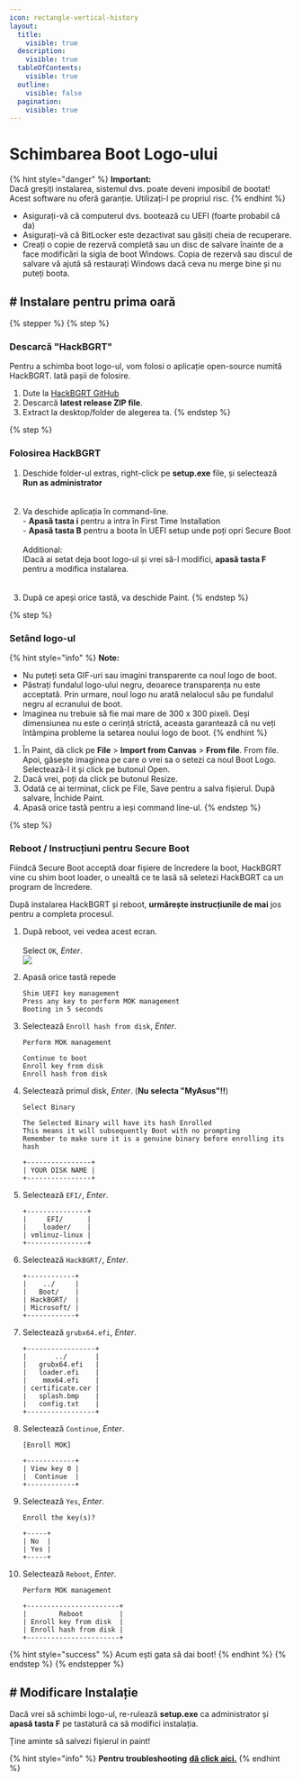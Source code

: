 ```yaml
---
icon: rectangle-vertical-history
layout:
  title:
    visible: true
  description:
    visible: true
  tableOfContents:
    visible: true
  outline:
    visible: false
  pagination:
    visible: true
---
```


# Schimbarea Boot Logo-ului

{% hint style="danger" %}
**Important:**\
Dacă greșiți instalarea, sistemul dvs. poate deveni imposibil de bootat! Acest software nu oferă garanție. Utilizați-l pe propriul risc.
{% endhint %}

* Asigurați-vă că computerul dvs. bootează cu UEFI (foarte probabil că da)
* Asigurați-vă că BitLocker este dezactivat sau găsiți cheia de recuperare.
* Creați o copie de rezervă completă sau un disc de salvare înainte de a face modificări la sigla de boot Windows. Copia de rezervă sau discul de salvare vă ajută să restaurați Windows dacă ceva nu merge bine și nu puteți boota.

## # Instalare pentru prima oară

{% stepper %}
{% step %}
### Descarcă "HackBGRT"

Pentru a schimba boot logo-ul, vom folosi o aplicație open-source numită HackBGRT. Iată pașii de folosire.

1. Dute la [HackBGRT GitHub](https://github.com/Metabolix/HackBGRT/releases)
2. Descarcă **latest release ZIP file**.
3. Extract la desktop/folder de alegerea ta.
{% endstep %}

{% step %}
### Folosirea HackBGRT

1. Deschide folder-ul extras, right-click pe **setup.exe** file, și selectează **Run as administrator**\
   \
   <img src="../.gitbook/assets/image (9).png" alt="" data-size="original">
2. Va deschide aplicația în command-line.\
   \- **Apasă tasta i** pentru a intra în First Time Installation\
   \- **Apasă tasta B** pentru a boota în UEFI setup unde poți opri Secure Boot\
   \
   Additional:\
   IDacă ai setat deja boot logo-ul și vrei să-l modifici, **apasă tasta F** pentru a modifica instalarea.\
   \
   <img src="../.gitbook/assets/image (10).png" alt="" data-size="original">
3. După ce apeși orice tastă, va deschide Paint.
{% endstep %}

{% step %}
### Setând logo-ul

{% hint style="info" %}
**Note:**

* Nu puteți seta GIF-uri sau imagini transparente ca noul logo de boot.
* Păstrați fundalul logo-ului negru, deoarece transparența nu este acceptată. Prin urmare, noul logo nu arată nelalocul său pe fundalul negru al ecranului de boot.
* Imaginea nu trebuie să fie mai mare de 300 x 300 pixeli. Deși dimensiunea nu este o cerință strictă, aceasta garantează că nu veți întâmpina probleme la setarea noului logo de boot.
{% endhint %}

1. În Paint, dă click pe **File** > **Import from Canvas** > **From file**. From file. Apoi, găsește imaginea pe care o vrei sa o setezi ca noul Boot Logo. Selectează-l it și click pe butonul Open.
2. Dacă vrei, poți da click pe butonul Resize.
3. Odată ce ai terminat, click pe File, Save pentru a salva fișierul. După salvare, Închide Paint.
4. Apasă orice tastă pentru a ieși command line-ul.
{% endstep %}

{% step %}
### Reboot / Instrucțiuni pentru Secure Boot

Fiindcă Secure Boot acceptă doar fișiere de încredere la boot, HackBGRT vine cu shim boot loader, o unealtă ce te lasă să seletezi HackBGRT ca un program de încredere.

După instalarea HackBGRT și reboot, **urmărește instrucțiunile de mai** jos pentru a completa procesul.

1. După reboot, vei vedea acest ecran.\
   \
   Select `OK`, _Enter_.\
   ![](<../.gitbook/assets/image (11).png>)
2.  Apasă orice tastă repede

    ```
    Shim UEFI key management
    Press any key to perform MOK management
    Booting in 5 seconds
    ```
3.  Selectează `Enroll hash from disk`, _Enter_.

    ```
    Perform MOK management

    Continue to boot
    Enroll key from disk
    Enroll hash from disk
    ```
4.  Selectează primul disk, _Enter_. (**Nu selecta "MyAsus"!!**)

    ```
    Select Binary

    The Selected Binary will have its hash Enrolled
    This means it will subsequently Boot with no prompting
    Remember to make sure it is a genuine binary before enrolling its hash

    +----------------+
    | YOUR DISK NAME |
    +----------------+
    ```
5.  Selectează `EFI/`, _Enter_.

    ```
    +---------------+
    |     EFI/      |
    |    loader/    |
    | vmlinuz-linux |
    +---------------+
    ```
6.  Selectează `HackBGRT/`, _Enter_.

    ```
    +------------+
    |    ../     |
    |   Boot/    |
    | HackBGRT/  |
    | Microsoft/ |
    +------------+
    ```
7.  Selectează `grubx64.efi`, _Enter_.

    ```
    +-----------------+
    |       ../       |
    |   grubx64.efi   |
    |   loader.efi    |
    |    mmx64.efi    |
    | certificate.cer |
    |   splash.bmp    |
    |   config.txt    |
    +-----------------+
    ```
8.  Selectează `Continue`, _Enter_.

    ```
    [Enroll MOK]

    +------------+
    | View key 0 |
    |  Continue  |
    +------------+
    ```
9.  Selectează `Yes`, _Enter_.

    ```
    Enroll the key(s)?

    +-----+
    | No  |
    | Yes |
    +-----+
    ```
10. Selectează `Reboot`, _Enter_.

    ```
    Perform MOK management

    +-----------------------+
    |        Reboot         |
    | Enroll key from disk  |
    | Enroll hash from disk |
    +-----------------------+
    ```

{% hint style="success" %}
Acum ești gata să dai boot!
{% endhint %}
{% endstep %}
{% endstepper %}

## # Modificare Instalație

Dacă vrei să schimbi logo-ul, re-rulează **setup.exe** ca administrator și **apasă tasta F** pe tastatură ca să modifici instalația.

Ține aminte să salvezi fișierul in paint!

{% hint style="info" %}
**Pentru troubleshooting** [**dă click aici.**](https://github.com/Metabolix/HackBGRT/tree/v2.5.2?tab=readme-ov-file#troubleshooting)
{% endhint %}
